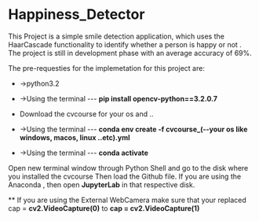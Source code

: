 # Happiness_Detector


This Project is a simple smile detection application, which uses the HaarCascade functionality to 
identify whether a person is happy or not .
The project is still in development phase with an average accuracy of 69%.


The pre-requesties for the implemetation for this project are:
- ->python3.2
- ->Using the terminal ---  **pip install opencv-python==3.2.0.7**

- Download the cvcourse for your os and ..

- ->Using the terminal --- **conda env create -f cvcourse_(--your os like windows, macos, linux ..etc).yml**
- ->Using the terminal --- **conda activate** 

Open new terminal window through Python Shell and go to the disk where you installed the cvcourse 
Then load the Github file.
If you are using the Anaconda , then open **JupyterLab** in that respective disk.



** If you are using the External WebCamera make sure that your 
replaced cap = **cv2.VideoCapture(0)** to **cap = cv2.VideoCapture(1)**
